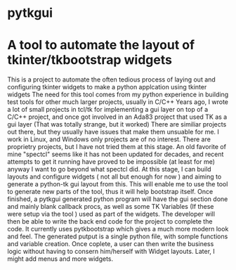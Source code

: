 # pytkgui
# A tool to automate the layout of tkinter/tkbootstrap widgets
This is a project to automate the often tedious process of laying out and configuring tkinter widgets to make a python applcation using tkinter widgets
The need for this tool comes from my python experience in building test tools for other much larger projects, usually in C/C++ 
Years ago, I wrote a lot of small projects in tcl/tk for implementing a gui layer on top of a C/C++ project, and once got involved in
an Ada83 project that used TK as a gui layer (That was totally strange, but it worked) 
There are similiar projects out there, but they usually have issues that make them unsuable for me. I work in Linux, and Windows only 
projects are of no interest. There are proprietry projects, but I have not tried them at this stage. An old favorite of mine "spectcl" 
seems like it has not been updated for decades, and recent attempts to get it running have proved to be impossible (at least for me) anyway I 
want to go beyond what spectcl did.
At this stage,  I can build layouts and configure widgets ( not all but enough for now ) and aiming to generate a python-tk gui layout from
this. This will enable me to use the tool to generate new parts of the tool, thus it will help bootstrap itself.
Once finished, a pytkgui generated python program will have the gui section done and mainly blank callback procs, as well as some TK Variables (If these were setup via the tool ) 
used as part of the widgets. The developer will then be able to write the back end code for the project to complete the code.
It currently uses pytkbootstrap which gives a much more modern look and feel.
The generated putput is a single python file, with somple functions and variable creation. Once coplete, a user can then write the business logic without having to consern him/herself with Widget layouts. Later, I might add menus and more widgets.
